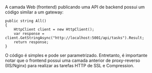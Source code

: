 A camada Web (frontend) publicando uma API de backend possui um código similar a um gateway:

    public string All()
    {
        HttpClient client = new HttpClient();
        var response = client.GetStringAsync("http://localhost:5001/api/tasks").Result;
        return response;
    }
    
O código é simples e pode ser parametrizado. Entretanto, é importante notar que o frontend possui 
uma camada anterior de proxy-reverso (IIS/Nginx) para realizar as tarefas HTTP de SSL e Compression.
